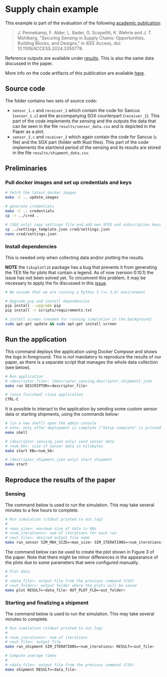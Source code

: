 # Supply chain example

This example is part of the evaluation of the following [academic
publication](https://ieeexplore.ieee.org/document/10382521):

>J. Pennekamp, F. Alder, L. Bader, G. Scopelliti, K. Wehrle and J. T. Mühlberg,
>"Securing Sensing in Supply Chains: Opportunities, Building Blocks, and
>Designs," in IEEE Access, doi: 10.1109/ACCESS.2024.3350778.

Reference outputs are available under [results](./results/). This is also the
same data discussed in the paper.

More info on the code artifacts of this publication are available
[here](https://github.com/COMSYS/secure-sensing).

## Source code

The folder contains two sets of source code:

- `sensor_1.c` and `receiver_1` which contain the code for Sancus (`sensor_1.c`)
  and the accompanying SGX counterpart (`receiver_1`). This part of the code
  implements the sensing and the outputs the data that can be seen in the file
  `results/sensor_data.csv` and is depicted in the Paper as a plot.
- `sensor_2.c` and `receiver_2` which again contain the code for Sancus (`c`
  file) and the SGX part (folder with Rust files). This part of the code
  implements the start/end period of the sensing and its results are stored in
  the file `results/shipment_data.csv`.

## Preliminaries

### Pull docker images and set up credentials and keys

```bash
# fetch the latest docker images
make -C .. update_images

# generate credentials
make -C .. credentials
cp -r ../cred .

# (SGX only) copy settings file and add own SPID and subscription keys
cp ../settings_template.json cred/settings.json
nano cred/settings.json
```

### Install dependencies

This is needed only when collecting data and/or plotting the results.

**NOTE** the `tikzplotlib` package has a bug that prevents it from generating
the TEX file  for plots that contain a legend. As of now (version 0.10.1) the
issue has not been solved yet. To circumvent this problem, it may be necessary
to apply the fix discussed in this
[issue](https://github.com/nschloe/tikzplotlib/issues/557).

```bash
# We assume that we are running a Python 3 (>= 3.6) environment

# Upgrade pip and install dependencies
pip install --upgrade pip
pip install -r scripts/requirements.txt

# install screen (needed for running simulation in the background)
sudo apt-get update && sudo apt-get install screen
```

## Run the application

This command deploys the application using Docker Compose and shows the logs in
foreground. This is *not* mandatory to reproduce the results of our paper, as
there is a separate script that manages the whole data collection (see below).

```bash
# Run application
# <descriptor_file>: {descriptor_sensing,descriptor_shipment}.json
make run DESCRIPTOR=<descriptor_file>

# (once finished) close application
CTRL-C
```

It is possible to interact to the application by sending some custom sensor data
or starting shipments, using the commands below:

```bash
# (in a new shell) open the admin console
# note: only after deployment is complete ("Setup complete" is printed out)
make shell

# (descriptor_sensing.json only) send sensor data
# <num_kb>: size of sensor data in kilobytes
make start KB=<num_kb>

# (descriptor_shipment.json only) start shipment
make start
```

## Reproduce the results of the paper

### Sensing

The command below is used to run the simulation. This may take several minutes
to a few hours to complete.

```bash
# Run simulation (stdout printed to out.log)
#
# <max_size>: maximum size of data in KBs
# <num_iterations>: num of iterations for each run
# <out_file>: desired output file name
make run_sensor SIM_MAX_SIZE=<max_size> SIM_ITERATIONS=<num_iterations> RESULT=<out_file>
```

The command below can be used to create the plot shown in Figure 3 of the paper.
Note that there might be minor differences in the appearance of the plots due to
some parameters that were configured manually.

```bash
# Plot data
#
# <data_file>: output file from the previous command (CSV)
# <out_folder>: output folder where the plots will be saved
make plot RESULT=<data_file> OUT_PLOT_FLD=<out_folder>
```


### Starting and finalizing a shipment

The command below is used to run the simulation. This may take several minutes
to complete.

```bash
# Run simulation (stdout printed to out.log)
#
# <num_iterations>: num of iterations
# <out_file>: output file
make run_shipment SIM_ITERATIONS=<num_iterations> RESULT=<out_file>

# Compute average times
#
# <data_file>: output file from the previous command (CSV)
make shipment RESULT=<data_file>
```